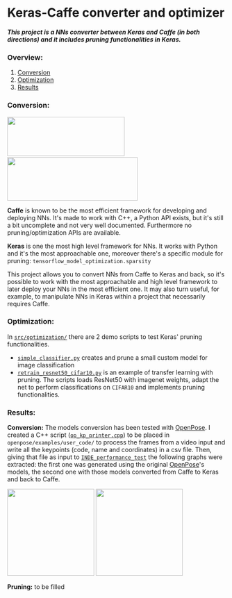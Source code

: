 # Keras-Caffe converter and optimizer
***This project is a NNs converter between Keras and Caffe (in both directions) and it includes pruning functionalities in Keras.***

### Overview:
1. [Conversion](#conversion)
2. [Optimization](#optimization)
3. [Results](#results)

### Conversion:
<img src="https://images.exxactcorp.com/CMS/landing-page/resource-center/supported-software/logo/Deep-Learning/caffe.png" width="270" height="90"/>&nbsp;<img src="https://miro.medium.com/fit/c/1838/551/0*BrC7o-KTt54z948C.jpg" width="300" height="100"/>

**Caffe** is known to be the most efficient framework for developing and deploying NNs. It's made to work with C++, a Python API exists, but it's still a bit uncomplete and not very well documented. Furthermore no pruning/optimization APIs are available.

**Keras** is one the most high level framework for NNs. It works with Python and it's the most approachable one, moreover there's a specific module for pruning: `tensorflow_model_optimization.sparsity`

This project allows you to convert NNs from Caffe to Keras and back, so it's possible to work with the most approachable and high level framework to later deploy your NNs in the most efficient one. It may also turn useful, for example, to manipulate NNs in Keras within a project that necessarily requires Caffe.


### Optimization:
In [`src/optimization/`](https://github.com/PARCO-LAB/keras-caffe_converter_optimizer/tree/master/src/optimization) there are 2 demo scripts to test Keras' pruning functionalities.
* [`simple_classifier.py`](https://github.com/PARCO-LAB/keras-caffe_converter_optimizer/tree/master/src/optimization/simple_classifier.py) creates and prune a small custom model for image classification
* [`retrain_resnet50_cifar10.py`](https://github.com/PARCO-LAB/keras-caffe_converter_optimizer/tree/master/src/optimization/retrain_resnet50_cifar10.py) is an example of transfer learning with pruning. The scripts loads ResNet50 with imagenet weights, adapt the net to perform classifications on `CIFAR10` and implements pruning functionalities.


### Results:
**Conversion:**
The models conversion has been tested with [OpenPose](https://github.com/CMU-Perceptual-Computing-Lab/openpose). I created a C++ script ([`op_kp_printer.cpp`](https://github.com/PARCO-LAB/keras-caffe_converter_optimizer/tree/master/src/op_kp_printer.cpp)) to be placed in `openpose/examples/user_code/` to process the frames from a video input and write all the keypoints (code, name and coordinates) in a csv file. Then, giving that file as input to [`INDE_performance_test`](https://github.com/PARCO-LAB/INDE_performance_test) the following graphs were extracted: the first one was generated using the original [OpenPose](https://github.com/CMU-Perceptual-Computing-Lab/openpose)'s models, the second one with those models converted from Caffe to Keras and back to Caffe.

<img src="https://github.com/PARCO-LAB/keras-caffe_converter_optimizer/tree/master/data/original_models_test.png" width="200" height="200"/>
<img src="https://github.com/PARCO-LAB/keras-caffe_converter_optimizer/tree/master/data/complete_conversion_test.png" width="200" height="200"/>

**Pruning:** to be filled
